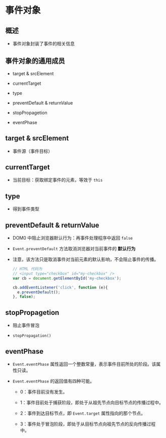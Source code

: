 # 事件对象

## 概述

  - 事件对象封装了事件的相关信息

## 事件对象的通用成员

  - target & srcElement

  - currentTarget

  - type

  - preventDefault & returnValue

  - stopPropagetion

  - eventPhase

## target & srcElement

  - 事件源（事件目标）

## currentTarget

  - 当前目标：获取绑定事件的元素，等效于 `this`

## type

  - 得到事件类型

## preventDefault & returnValue

  - DOM0 中阻止浏览器默认行为：再事件处理程序中返回 `false`

  - `Event.preventDefault` 方法取消浏览器对当前事件的 **默认行为**

  - 注意，该方法只是取消事件对当前元素的默认影响，不会阻止事件的传播。

    ```javascript
    // HTML 代码为
    // <input type="checkbox" id="my-checkbox" />
    var cb = document.getElementById('my-checkbox');

    cb.addEventListener('click', function (e){
      e.preventDefault();
    }, false);
    ```

## stopPropagetion

  - 阻止事件冒泡

  - `stopPropagation()`

## eventPhase

  - `Event.eventPhase` 属性返回一个整数常量，表示事件目前所处的阶段。该属性只读。

  - `Event.eventPhase` 的返回值有四种可能。

      - 0：事件目前没有发生。

      - 1：事件目前处于捕获阶段，即处于从祖先节点向目标节点的传播过程中。

      - 2：事件到达目标节点，即 `Event.target` 属性指向的那个节点。

      - 3：事件处于冒泡阶段，即处于从目标节点向祖先节点的反向传播过程中。
